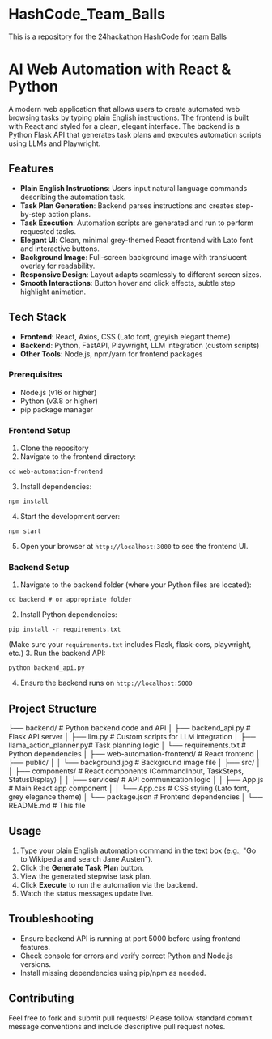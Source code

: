 # HashCode_Team_Balls
This is a repository for the 24hackathon HashCode for team Balls 

# AI Web Automation with React & Python

A modern web application that allows users to create automated web browsing tasks by typing plain English instructions. The frontend is built with React and styled for a clean, elegant interface. The backend is a Python Flask API that generates task plans and executes automation scripts using LLMs and Playwright.

## Features

- **Plain English Instructions**: Users input natural language commands describing the automation task.
- **Task Plan Generation**: Backend parses instructions and creates step-by-step action plans.
- **Task Execution**: Automation scripts are generated and run to perform requested tasks.
- **Elegant UI**: Clean, minimal grey-themed React frontend with Lato font and interactive buttons.
- **Background Image**: Full-screen background image with translucent overlay for readability.
- **Responsive Design**: Layout adapts seamlessly to different screen sizes.
- **Smooth Interactions**: Button hover and click effects, subtle step highlight animation.

## Tech Stack

- **Frontend**: React, Axios, CSS (Lato font, greyish elegant theme)
- **Backend**: Python, FastAPI, Playwright, LLM integration (custom scripts)
- **Other Tools**: Node.js, npm/yarn for frontend packages

### Prerequisites

- Node.js (v16 or higher)
- Python (v3.8 or higher)
- pip package manager

### Frontend Setup

1. Clone the repository
2. Navigate to the frontend directory:
```
cd web-automation-frontend
```
3. Install dependencies:
```
npm install
```
4. Start the development server:
```
npm start
```
5. Open your browser at `http://localhost:3000` to see the frontend UI.

### Backend Setup

1. Navigate to the backend folder (where your Python files are located):
```
cd backend # or appropriate folder
```
2. Install Python dependencies:
```
pip install -r requirements.txt
```
(Make sure your `requirements.txt` includes Flask, flask-cors, playwright, etc.)
3. Run the backend API:
```
python backend_api.py
```
4. Ensure the backend runs on `http://localhost:5000`


## Project Structure
├── backend/ # Python backend code and API
│ ├── backend_api.py # Flask API server
│ ├── llm.py # Custom scripts for LLM integration
│ ├── llama_action_planner.py# Task planning logic
│ └── requirements.txt # Python dependencies
│
├── web-automation-frontend/ # React frontend
│ ├── public/
│ │ └── background.jpg # Background image file
│ ├── src/
│ │ ├── components/ # React components (CommandInput, TaskSteps, StatusDisplay)
│ │ ├── services/ # API communication logic
│ │ ├── App.js # Main React app component
│ │ └── App.css # CSS styling (Lato font, grey elegance theme)
│ └── package.json # Frontend dependencies
│
└── README.md # This file

## Usage

1. Type your plain English automation command in the text box (e.g., "Go to Wikipedia and search Jane Austen").
2. Click the **Generate Task Plan** button.
3. View the generated stepwise task plan.
4. Click **Execute** to run the automation via the backend.
5. Watch the status messages update live.


## Troubleshooting

- Ensure backend API is running at port 5000 before using frontend features.
- Check console for errors and verify correct Python and Node.js versions.
- Install missing dependencies using pip/npm as needed.


## Contributing

Feel free to fork and submit pull requests!
Please follow standard commit message conventions and include descriptive pull request notes.


